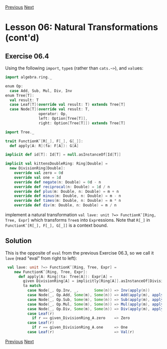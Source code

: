 [Previous](https://github.com/sjbiaga/kittens/blob/main/expr-tree/README.md) [Next](https://github.com/sjbiaga/kittens/blob/main/eval-1-function0/README.md)

Lesson 06: Natural Transformations (cont'd)
===========================================

Exercise 06.4
-------------

Using the following `import`, `type`s (rather than `cats.~>`), and `val`ues:

```Scala
import algebra.ring._

enum Op:
  case Add, Sub, Mul, Div, Inv
enum Tree[T]:
  val result: T
  case Leaf[T](override val result: T) extends Tree[T]
  case Node[T](override val result: T,
               operator: Op,
               left: Option[Tree[T]],
               right: Option[Tree[T]]) extends Tree[T]

import Tree._

trait FunctionKʹ[R[_], F[_], G[_]]:
  def apply[A: R](fa: F[A]): G[A]

implicit def id[T]: Id[T] = null.asInstanceOf[Id[T]]

implicit val kittensDoubleRing: Ring[Double] =
  new DivisionRing[Double]:
    override val zero = 0d
    override val one = 1d
    override def negate(n: Double) = 0d - n
    override def reciprocal(n: Double) = 1d / n
    override def plus(m: Double, n: Double) = m + n
    override def minus(m: Double, n: Double) = m - n
    override def times(m: Double, n: Double) = m * n
    override def div(m: Double, n: Double) = m / n
```

implement a natural transformation `val lave: unit ?=> FunctionKʹ[Ring, Tree, Expr]` which transforms `Tree`s into
`Expr`essions. Note that `R[_]` in `FunctionKʹ[R[_], F[_], G[_]]` is a context bound.

Solution
--------

This is the opposite of `eval` from the previous Exercise 06.3, so we call it `lave` (read "eval" from right to left):

```Scala
 val lave: unit ?=> FunctionKʹ[Ring, Tree, Expr] =
    new FunctionKʹ[Ring, Tree, Expr]:
      def apply[A: Ring](ta: Tree[A]): Expr[A] =
        given DivisionRing[A] = implicitly[Ring[A]].asInstanceOf[DivisionRing[A]]
        ta match
          case Node(_, Op.Inv, _,       Some(n)) => Inv(apply(n))
          case Node(_, Op.Add, Some(m), Some(n)) => Add(apply(m), apply(n))
          case Node(_, Op.Sub, Some(m), Some(n)) => Sub(apply(m), apply(n))
          case Node(_, Op.Mul, Some(m), Some(n)) => Mul(apply(m), apply(n))
          case Node(_, Op.Div, Some(m), Some(n)) => Div(apply(m), apply(n))
          case Leaf(r)
            if r == given_DivisionRing_A.zero    => Zero
          case Leaf(r)
            if r == given_DivisionRing_A.one     => One
          case Leaf(r)                           => Val(r)
```

[Previous](https://github.com/sjbiaga/kittens/blob/main/expr-tree/README.md) [Next](https://github.com/sjbiaga/kittens/blob/main/eval-1-function0/README.md)

